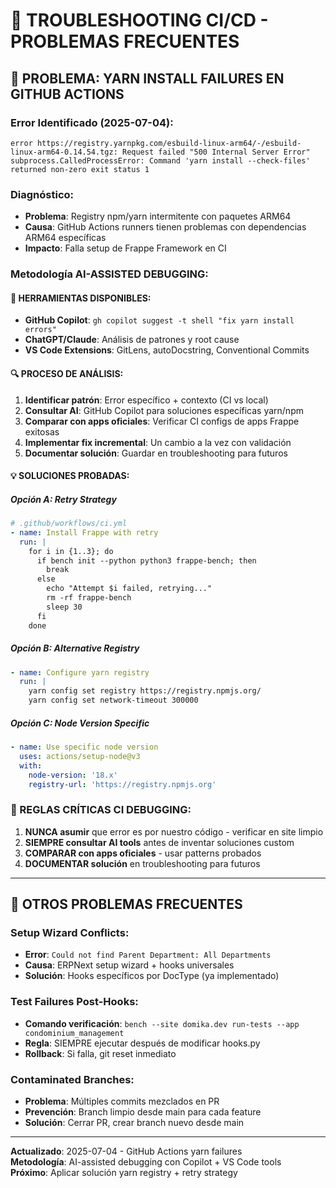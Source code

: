 # 🚨 TROUBLESHOOTING CI/CD - PROBLEMAS FRECUENTES

## 🎯 **PROBLEMA: YARN INSTALL FAILURES EN GITHUB ACTIONS**

### **Error Identificado (2025-07-04):**
```
error https://registry.yarnpkg.com/esbuild-linux-arm64/-/esbuild-linux-arm64-0.14.54.tgz: Request failed "500 Internal Server Error"
subprocess.CalledProcessError: Command 'yarn install --check-files' returned non-zero exit status 1
```

### **Diagnóstico:**
- **Problema**: Registry npm/yarn intermitente con paquetes ARM64
- **Causa**: GitHub Actions runners tienen problemas con dependencias ARM64 específicas
- **Impacto**: Falla setup de Frappe Framework en CI

### **Metodología AI-ASSISTED DEBUGGING:**

#### **🤖 HERRAMIENTAS DISPONIBLES:**
- **GitHub Copilot**: `gh copilot suggest -t shell "fix yarn install errors"`
- **ChatGPT/Claude**: Análisis de patrones y root cause
- **VS Code Extensions**: GitLens, autoDocstring, Conventional Commits

#### **🔍 PROCESO DE ANÁLISIS:**
1. **Identificar patrón**: Error específico + contexto (CI vs local)
2. **Consultar AI**: GitHub Copilot para soluciones específicas yarn/npm
3. **Comparar con apps oficiales**: Verificar CI configs de apps Frappe exitosas
4. **Implementar fix incremental**: Un cambio a la vez con validación
5. **Documentar solución**: Guardar en troubleshooting para futuros

#### **💡 SOLUCIONES PROBADAS:**

##### **Opción A: Retry Strategy**
```yaml
# .github/workflows/ci.yml
- name: Install Frappe with retry
  run: |
    for i in {1..3}; do
      if bench init --python python3 frappe-bench; then
        break
      else
        echo "Attempt $i failed, retrying..."
        rm -rf frappe-bench
        sleep 30
      fi
    done
```

##### **Opción B: Alternative Registry**
```yaml
- name: Configure yarn registry
  run: |
    yarn config set registry https://registry.npmjs.org/
    yarn config set network-timeout 300000
```

##### **Opción C: Node Version Specific**
```yaml
- name: Use specific node version
  uses: actions/setup-node@v3
  with:
    node-version: '18.x'
    registry-url: 'https://registry.npmjs.org'
```

### **🚨 REGLAS CRÍTICAS CI DEBUGGING:**
1. **NUNCA asumir** que error es por nuestro código - verificar en site limpio
2. **SIEMPRE consultar AI tools** antes de inventar soluciones custom
3. **COMPARAR con apps oficiales** - usar patterns probados
4. **DOCUMENTAR solución** en troubleshooting para futuros

---

## 🔧 **OTROS PROBLEMAS FRECUENTES**

### **Setup Wizard Conflicts:**
- **Error**: `Could not find Parent Department: All Departments`
- **Causa**: ERPNext setup wizard + hooks universales
- **Solución**: Hooks específicos por DocType (ya implementado)

### **Test Failures Post-Hooks:**
- **Comando verificación**: `bench --site domika.dev run-tests --app condominium_management`
- **Regla**: SIEMPRE ejecutar después de modificar hooks.py
- **Rollback**: Si falla, git reset inmediato

### **Contaminated Branches:**
- **Problema**: Múltiples commits mezclados en PR
- **Prevención**: Branch limpio desde main para cada feature
- **Solución**: Cerrar PR, crear branch nuevo desde main

---

**Actualizado**: 2025-07-04 - GitHub Actions yarn failures  
**Metodología**: AI-assisted debugging con Copilot + VS Code tools  
**Próximo**: Aplicar solución yarn registry + retry strategy
